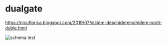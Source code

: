 # dualgate
https://nicuflorica.blogspot.com/2019/07/sistem-deschidereinchidere-porti-duble.html

![schema test](https://1.bp.blogspot.com/-OQfV_76-IQ4/XTdFNjK6jUI/AAAAAAAAZ1E/8ieAsCBXfuoXeN0Rwc2Ez4HyEm5W67UTgCLcBGAs/s1600/schema_test.png)
